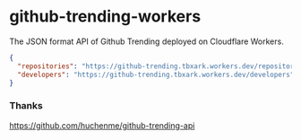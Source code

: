 # github-trending-workers
 
The JSON format API of Github Trending deployed on Cloudflare Workers.

```json
{
  "repositories": "https://github-trending.tbxark.workers.dev/repositories",
  "developers": "https://github-trending.tbxark.workers.dev/developers"
}
```


### Thanks

https://github.com/huchenme/github-trending-api

